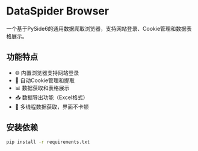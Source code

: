 # DataSpider Browser

一个基于PySide6的通用数据爬取浏览器，支持网站登录、Cookie管理和数据表格展示。

## 功能特点

- 🌐 内置浏览器支持网站登录
- 🍪 自动Cookie管理和提取  
- 📊 数据获取和表格展示
- 📥 数据导出功能（Excel格式）
- 🎯 多线程数据获取，界面不卡顿

## 安装依赖

```bash
pip install -r requirements.txt